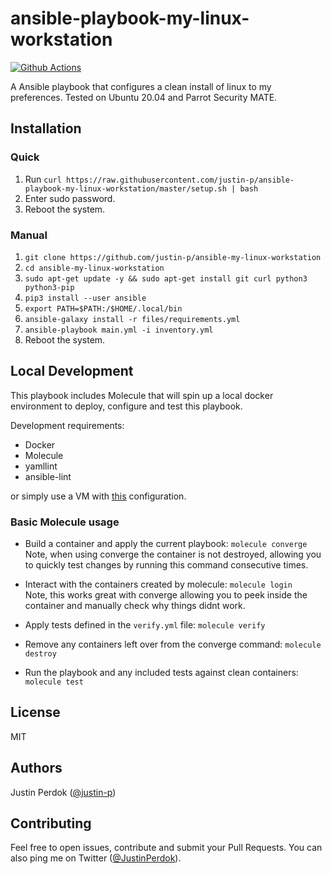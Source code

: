 # ansible-playbook-my-linux-workstation

[![Github Actions](https://img.shields.io/github/workflow/status/justin-p/ansible-playbook-my-linux-workstation/CI?label=Github%20Actions&logo=github&style=flat-square)](https://github.com/justin-p/ansible-playbook-my-linux-workstation/actions)

A Ansible playbook that configures a clean install of linux to my preferences. Tested on Ubuntu 20.04 and Parrot Security MATE.

## Installation

### Quick

1. Run `curl https://raw.githubusercontent.com/justin-p/ansible-playbook-my-linux-workstation/master/setup.sh | bash`
2. Enter sudo password.
3. Reboot the system.

### Manual

1. `git clone https://github.com/justin-p/ansible-my-linux-workstation`
2. `cd ansible-my-linux-workstation`
4. `sudo apt-get update -y && sudo apt-get install git curl python3 python3-pip`
5. `pip3 install --user ansible `
6. `export PATH=$PATH:/$HOME/.local/bin`
7. `ansible-galaxy install -r files/requirements.yml`
8. `ansible-playbook main.yml -i inventory.yml`
9. Reboot the system.

## Local Development

This playbook includes Molecule that will spin up a local docker environment to deploy, configure and test this playbook.

Development requirements:

- Docker
- Molecule
- yamllint
- ansible-lint

or simply use a VM with [this](https://github.com/justin-p/ansible-terraform-workstation) configuration.

### Basic Molecule usage

- Build a container and apply the current playbook: `molecule converge`  
Note, when using converge the container is not destroyed, allowing you to quickly test changes by running this command consecutive times.

- Interact with the containers created by molecule: `molecule login`  
Note, this works great with converge allowing you to peek inside the container and manually check why things didnt work.

- Apply tests defined in the `verify.yml` file: `molecule verify`

- Remove any containers left over from the converge command: `molecule destroy`

- Run the playbook and any included tests against clean containers: `molecule test`

## License

MIT

## Authors

Justin Perdok ([@justin-p](https://github.com/justin-p/))

## Contributing

Feel free to open issues, contribute and submit your Pull Requests. You can also ping me on Twitter ([@JustinPerdok](https://twitter.com/JustinPerdok)).
